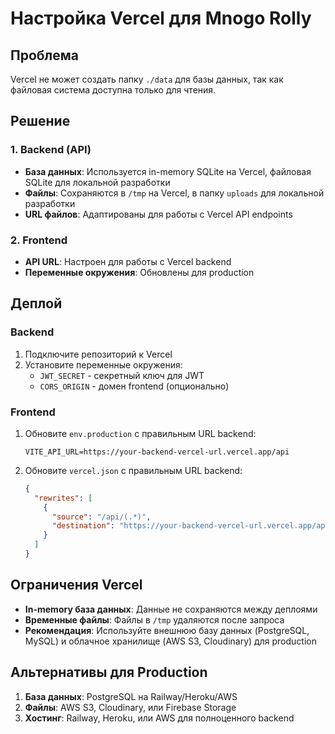 # Настройка Vercel для Mnogo Rolly

## Проблема
Vercel не может создать папку `./data` для базы данных, так как файловая система доступна только для чтения.

## Решение

### 1. Backend (API)
- **База данных**: Используется in-memory SQLite на Vercel, файловая SQLite для локальной разработки
- **Файлы**: Сохраняются в `/tmp` на Vercel, в папку `uploads` для локальной разработки
- **URL файлов**: Адаптированы для работы с Vercel API endpoints

### 2. Frontend
- **API URL**: Настроен для работы с Vercel backend
- **Переменные окружения**: Обновлены для production

## Деплой

### Backend
1. Подключите репозиторий к Vercel
2. Установите переменные окружения:
   - `JWT_SECRET` - секретный ключ для JWT
   - `CORS_ORIGIN` - домен frontend (опционально)

### Frontend
1. Обновите `env.production` с правильным URL backend:
   ```
   VITE_API_URL=https://your-backend-vercel-url.vercel.app/api
   ```

2. Обновите `vercel.json` с правильным URL backend:
   ```json
   {
     "rewrites": [
       {
         "source": "/api/(.*)",
         "destination": "https://your-backend-vercel-url.vercel.app/api/$1"
       }
     ]
   }
   ```

## Ограничения Vercel
- **In-memory база данных**: Данные не сохраняются между деплоями
- **Временные файлы**: Файлы в `/tmp` удаляются после запроса
- **Рекомендация**: Используйте внешнюю базу данных (PostgreSQL, MySQL) и облачное хранилище (AWS S3, Cloudinary) для production

## Альтернативы для Production
1. **База данных**: PostgreSQL на Railway/Heroku/AWS
2. **Файлы**: AWS S3, Cloudinary, или Firebase Storage
3. **Хостинг**: Railway, Heroku, или AWS для полноценного backend
